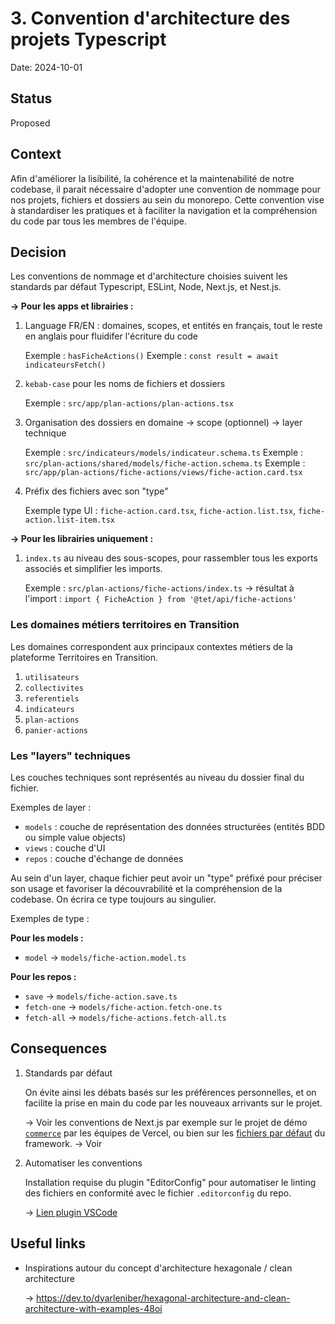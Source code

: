 # 3. Convention d'architecture des projets Typescript

Date: 2024-10-01

## Status

Proposed

## Context

Afin d'améliorer la lisibilité, la cohérence et la maintenabilité de notre codebase, il parait nécessaire d'adopter une convention de nommage pour nos projets, fichiers et dossiers au sein du monorepo. Cette convention vise à standardiser les pratiques et à faciliter la navigation et la compréhension du code par tous les membres de l'équipe.

## Decision

Les conventions de nommage et d'architecture choisies suivent les standards par défaut Typescript, ESLint, Node, Next.js, et Nest.js.

**→ Pour les apps et librairies :**

1. Language FR/EN : domaines, scopes, et entités en français, tout le reste en anglais pour fluidifer l'écriture du code

   Exemple : `hasFicheActions()`
   Exemple : `const result = await indicateursFetch()`

1. `kebab-case` pour les noms de fichiers et dossiers

   Exemple : `src/app/plan-actions/plan-actions.tsx`

1. Organisation des dossiers en domaine → scope (optionnel) → layer technique

   Exemple : `src/indicateurs/models/indicateur.schema.ts`
   Exemple : `src/plan-actions/shared/models/fiche-action.schema.ts`
   Exemple : `src/app/plan-actions/fiche-actions/views/fiche-action.card.tsx`

1. Préfix des fichiers avec son "type"

   Exemple type UI : `fiche-action.card.tsx`, `fiche-action.list.tsx`, `fiche-action.list-item.tsx`

**→ Pour les librairies uniquement :**

1. `index.ts` au niveau des sous-scopes, pour rassembler tous les exports associés et simplifier les imports.

   Exemple : `src/plan-actions/fiche-actions/index.ts`
   → résultat à l'import : `import { FicheAction } from '@tet/api/fiche-actions'`

### Les domaines métiers territoires en Transition

Les domaines correspondent aux principaux contextes métiers de la plateforme Territoires en Transition.

1. `utilisateurs`
2. `collectivites`
3. `referentiels`
4. `indicateurs`
5. `plan-actions`
6. `panier-actions`

### Les "layers" techniques

Les couches techniques sont représentés au niveau du dossier final du fichier.

Exemples de layer :

- `models` : couche de représentation des données structurées (entités BDD ou simple value objects)
- `views` : couche d'UI
- `repos` : couche d'échange de données

Au sein d'un layer, chaque fichier peut avoir un "type" préfixé pour préciser son usage et favoriser la découvrabilité et la compréhension de la codebase. On écrira ce type toujours au singulier.

Exemples de type :

**Pour les models :**

- `model` → `models/fiche-action.model.ts`

**Pour les repos :**

- `save` → `models/fiche-action.save.ts`
- `fetch-one` → `models/fiche-action.fetch-one.ts`
- `fetch-all` → `models/fiche-actions.fetch-all.ts`

## Consequences

1.  Standards par défaut

    On évite ainsi les débats basés sur les préférences personnelles, et on facilite la prise en main du code par les nouveaux arrivants sur le projet.

    → Voir les conventions de Next.js par exemple sur le projet de démo [`commerce`](https://github.com/vercel/commerce) par les équipes de Vercel, ou bien sur les [fichiers par défaut](https://nextjs.org/docs/app/api-reference/file-conventions) du framework.
    → Voir

2.  Automatiser les conventions

    Installation requise du plugin "EditorConfig" pour automatiser le linting des fichiers en conformité avec le fichier `.editorconfig` du repo.

    → [Lien plugin VSCode](https://marketplace.visualstudio.com/items?itemName=EditorConfig.EditorConfig)

## Useful links

- Inspirations autour du concept d'architecture hexagonale / clean architecture

  → https://dev.to/dyarleniber/hexagonal-architecture-and-clean-architecture-with-examples-48oi
